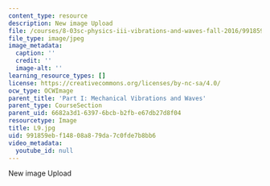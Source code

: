 ```yaml
---
content_type: resource
description: New image Upload
file: /courses/8-03sc-physics-iii-vibrations-and-waves-fall-2016/991859ebf14808a879da7c0fde7b8bb6_L9.jpg
file_type: image/jpeg
image_metadata:
  caption: ''
  credit: ''
  image-alt: ''
learning_resource_types: []
license: https://creativecommons.org/licenses/by-nc-sa/4.0/
ocw_type: OCWImage
parent_title: 'Part I: Mechanical Vibrations and Waves'
parent_type: CourseSection
parent_uid: 6682a3d1-6397-6bcb-b2fb-e67db27d8f04
resourcetype: Image
title: L9.jpg
uid: 991859eb-f148-08a8-79da-7c0fde7b8bb6
video_metadata:
  youtube_id: null
---
```

New image Upload